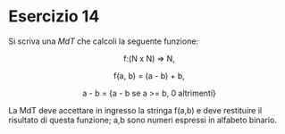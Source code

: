 # Esercizio 14

Si scriva una *MdT* che calcoli la seguente funzione:

<center>
f:(N x N) => N,

f(a, b) = (a - b) + b,

a - b = {a - b se a >= b, 0 altrimenti}
</center>

La MdT deve accettare in ingresso la stringa f(a,b) e deve restituire il risultato di questa funzione; a,b sono numeri espressi in alfabeto binario.
